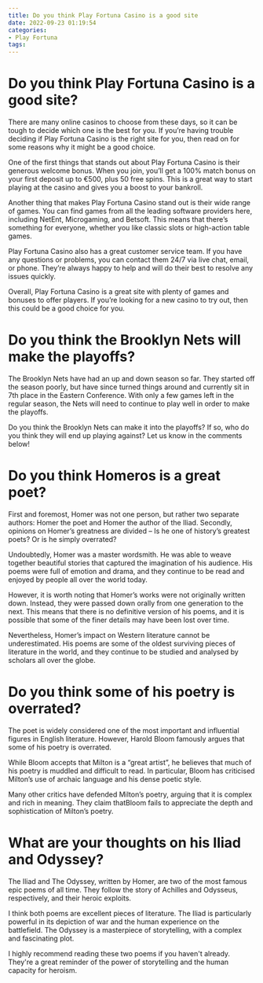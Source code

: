 ```yaml
---
title: Do you think Play Fortuna Casino is a good site
date: 2022-09-23 01:19:54
categories:
- Play Fortuna
tags:
---
```



# Do you think Play Fortuna Casino is a good site?

There are many online casinos to choose from these days, so it can be tough to decide which one is the best for you. If you’re having trouble deciding if Play Fortuna Casino is the right site for you, then read on for some reasons why it might be a good choice.

One of the first things that stands out about Play Fortuna Casino is their generous welcome bonus. When you join, you’ll get a 100% match bonus on your first deposit up to €500, plus 50 free spins. This is a great way to start playing at the casino and gives you a boost to your bankroll.

Another thing that makes Play Fortuna Casino stand out is their wide range of games. You can find games from all the leading software providers here, including NetEnt, Microgaming, and Betsoft. This means that there’s something for everyone, whether you like classic slots or high-action table games.

Play Fortuna Casino also has a great customer service team. If you have any questions or problems, you can contact them 24/7 via live chat, email, or phone. They’re always happy to help and will do their best to resolve any issues quickly.

Overall, Play Fortuna Casino is a great site with plenty of games and bonuses to offer players. If you’re looking for a new casino to try out, then this could be a good choice for you.

# Do you think the Brooklyn Nets will make the playoffs?

The Brooklyn Nets have had an up and down season so far. They started off the season poorly, but have since turned things around and currently sit in 7th place in the Eastern Conference. With only a few games left in the regular season, the Nets will need to continue to play well in order to make the playoffs.

Do you think the Brooklyn Nets can make it into the playoffs? If so, who do you think they will end up playing against? Let us know in the comments below!

# Do you think Homeros is a great poet?

First and foremost, Homer was not one person, but rather two separate authors: Homer the poet and Homer the author of the Iliad. Secondly, opinions on Homer’s greatness are divided – Is he one of history’s greatest poets? Or is he simply overrated?

Undoubtedly, Homer was a master wordsmith. He was able to weave together beautiful stories that captured the imagination of his audience. His poems were full of emotion and drama, and they continue to be read and enjoyed by people all over the world today.

However, it is worth noting that Homer’s works were not originally written down. Instead, they were passed down orally from one generation to the next. This means that there is no definitive version of his poems, and it is possible that some of the finer details may have been lost over time.

Nevertheless, Homer’s impact on Western literature cannot be underestimated. His poems are some of the oldest surviving pieces of literature in the world, and they continue to be studied and analysed by scholars all over the globe.

# Do you think some of his poetry is overrated?

The poet is widely considered one of the most important and influential figures in English literature. However, Harold Bloom famously argues that some of his poetry is overrated.

While Bloom accepts that Milton is a “great artist”, he believes that much of his poetry is muddled and difficult to read. In particular, Bloom has criticised Milton’s use of archaic language and his dense poetic style.

Many other critics have defended Milton’s poetry, arguing that it is complex and rich in meaning. They claim thatBloom fails to appreciate the depth and sophistication of Milton’s poetry.

# What are your thoughts on his Iliad and Odyssey?

The Iliad and The Odyssey, written by Homer, are two of the most famous epic poems of all time. They follow the story of Achilles and Odysseus, respectively, and their heroic exploits.

I think both poems are excellent pieces of literature. The Iliad is particularly powerful in its depiction of war and the human experience on the battlefield. The Odyssey is a masterpiece of storytelling, with a complex and fascinating plot.

I highly recommend reading these two poems if you haven't already. They're a great reminder of the power of storytelling and the human capacity for heroism.